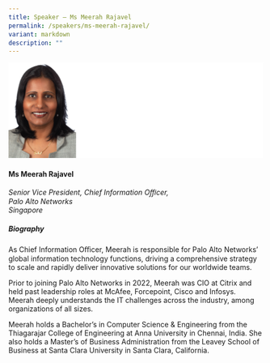 ```yaml
---
title: Speaker – Ms Meerah Rajavel
permalink: /speakers/ms-meerah-rajavel/
variant: markdown
description: ""
---
```

![](/images/2025%20speakers/Meerah_Rajavel.png)
#### **Ms Meerah Rajavel**

*Senior Vice President, Chief Information Oﬃcer,<br>Palo Alto Networks<br>Singapore*

##### **Biography**
As Chief Information Oﬃcer, Meerah is responsible for Palo Alto Networks’ global information technology functions, driving a comprehensive strategy to scale and rapidly deliver innovative solutions for our worldwide teams.

Prior to joining Palo Alto Networks in 2022, Meerah was CIO at Citrix and held past leadership roles at McAfee, Forcepoint, Cisco and Infosys. Meerah deeply understands the IT challenges across the industry, among organizations of all sizes.

Meerah holds a Bachelor’s in Computer Science &amp; Engineering from the Thiagarajar College of Engineering at Anna University in Chennai, India. She also holds a Master’s of Business Administration from the Leavey School of Business at Santa Clara University in Santa Clara, California.